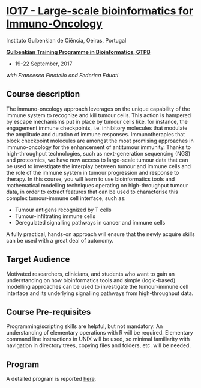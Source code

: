 # [IO17 - Large-scale bioinformatics for Immuno-Oncology](http://gtpb.igc.gulbenkian.pt/bicourses/Archive/2017/IO17.html)

Instituto Gulbenkian de Ciência, Oeiras, Portugal

[**Gulbenkian Training Programme in Bioinformatics, GTPB**](http://gtpb.igc.gulbenkian.pt/bicourses/index.html)
 - 19-22 September, 2017

*with Francesca Finotello and Federica Eduati*


## Course description

The immuno-oncology approach leverages on the unique capability of the immune system to recognize and kill tumour cells. This action is hampered by escape mechanisms put in place by tumour cells like, for instance, the engagement immune checkpoints, i.e. inhibitory molecules that modulate the amplitude and duration of immune responses. Immunotherapies that block checkpoint molecules are amongst the most promising approaches in immuno-oncology for the enhancement of antitumour immunity. Thanks to high-throughput technologies, such as next-generation sequencing (NGS) and proteomics, we have now access to large-scale tumour data that can be used to investigate the interplay between tumour and immune cells and the role of the immune system in tumour progression and response to therapy. In this course, you will learn to use bioinformatics tools and mathematical modelling techniques operating on high-throughput tumour data, in order to extract features that can be used to characterise this complex tumour-immune cell interface, such as:

* Tumour antigens recognized by T cells
* Tumour-infiltrating immune cells
* Deregulated signalling pathways in cancer and immune cells

A fully practical, hands-on approach will ensure that the newly acquire skills can be used with a great deal of autonomy.

## Target Audience

Motivated researchers, clinicians, and students who want to gain an understanding on how bioinformatics tools and simple (logic-based) modelling approaches can be used to investigate the tumour-immune cell interface and its underlying signalling pathways from high-throughput data.

## Course Pre-requisites

Programming/scripting skills are helpful, but not mandatory. An understanding of elementary operations with R will be required. Elementary command line instructions in UNIX will be used, so minimal familiarity with navigation in directory trees, copying files and folders, etc. will be needed. 

## Program

A detailed program is reported [here](https://github.com/FFinotello/Immuno-Oncology/blob/master/Program.md).
